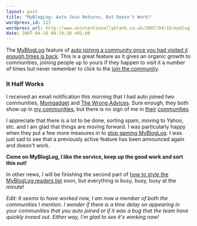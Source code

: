 ```yaml
--- 
layout: post
title: "MyBlogLog: Auto Join Returns, But Doesn't Work!"
wordpress_id: 113
wordpress_url: http://www.unintentionallyblank.co.uk/2007/04/18/mybloglog-auto-join-returns-but-doesnt-work/
date: 2007-04-18 08:19:20 +01:00
---
```

<p>The <a href="http://www.mybloglog.com">MyBlogLog</a> feature of <a href="http://mybloglogb.typepad.com/my_weblog/2007/04/the_return_of_t.html">auto joining a community once you had visited it enough times is back</a>. This is a great feature as it gives an organic growth to communities, joining people up to yours if they happen to visit it a number of times but never remember to click to the <a href="http://www.mybloglog.com/buzz/community/unintentionallyblank/">join the community</a>.</p>

<h3>It Half Works</h3>

<p>I received an email notification this morning that I had auto joined two communities, <a href="http://momgadget.com">Momgadget</a> and <a href="http://thewrongadvices.com/">The Wrong Advices</a>. Sure enough, they both show up in <a href="http://www.mybloglog.com/buzz/members/philnash/communities/">my communities</a>, but  there is no sign of me in <a href="http://www.mybloglog.com/buzz/community/momgadget/">their</a> <a href="http://www.mybloglog.com/buzz/community/TheWrongAdvices/">communities</a>.</p>

<p>I appreciate that there is a lot to be done, sorting spam, moving to Yahoo, etc. and I am glad that things are moving forward. I was particularly happy when they put a few more measures in to <a href="http://mybloglogb.typepad.com/my_weblog/2007/04/mybloglog_is_re.html">stop gaming MyBlogLog</a>. I was just sad to see that a previously active feature has been announced again and doesn't work.</p>

<p><strong>Come on MyBlogLog, I like the service, keep up the good work and sort this out!</strong></p>

<p>In other news, I will be finishing the second part of <a href="http://www.unintentionallyblank.co.uk/2007/03/06/making-mybloglog-pretty-how-to-style-the-recent-readers-widget/">how to style the MyBlogLog readers list</a> soon, but everything is busy, busy, busy at the minute!</p>

<ins style="text-decoration:none; font-style:italic;">Edit: It seems to have worked now, I am now a member of both the communities I mention. I wonder if there is a time delay on appearing in your communities that you auto joined or if it was a bug that the team have quickly ironed out. Either way, I'm glad to see it's working now!</ins>
